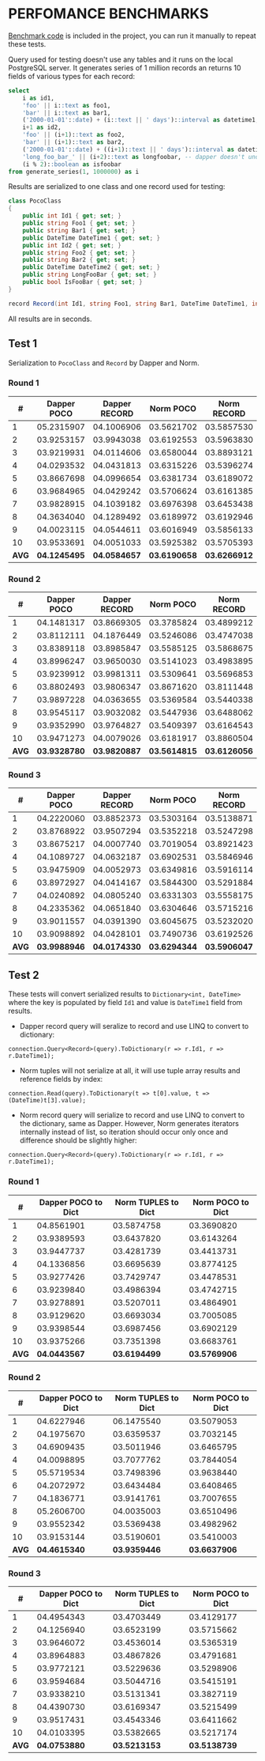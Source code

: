 # PERFOMANCE BENCHMARKS

[Benchmark code](https://github.com/vb-consulting/Norm.net/tree/master/BenchmarksConsole) is included in the project, you can run it manually to repeat these tests.

Query used for testing doesn't use any tables and it runs on the local PostgreSQL server. 
It generates series of 1 million records an returns 10 fields of various types for each record:

```sql
select 
    i as id1, 
    'foo' || i::text as foo1, 
    'bar' || i::text as bar1, 
    ('2000-01-01'::date) + (i::text || ' days')::interval as datetime1, 
    i+1 as id2, 
    'foo' || (i+1)::text as foo2, 
    'bar' || (i+1)::text as bar2, 
    ('2000-01-01'::date) + ((i+1)::text || ' days')::interval as datetime2,
    'long_foo_bar_' || (i+2)::text as longfoobar, -- dapper doesn't understands the snake case
    (i % 2)::boolean as isfoobar
from generate_series(1, 1000000) as i
```

Results are serialized to one class and one record used for testing:

```csharp
class PocoClass
{
    public int Id1 { get; set; }
    public string Foo1 { get; set; }
    public string Bar1 { get; set; }
    public DateTime DateTime1 { get; set; }
    public int Id2 { get; set; }
    public string Foo2 { get; set; }
    public string Bar2 { get; set; }
    public DateTime DateTime2 { get; set; }
    public string LongFooBar { get; set; }
    public bool IsFooBar { get; set; }
}

record Record(int Id1, string Foo1, string Bar1, DateTime DateTime1, int Id2, string Foo2, string Bar2, DateTime DateTime2, string LongFooBar, bool IsFooBar);
```

All results are in seconds.

## Test 1

Serialization to `PocoClass` and `Record` by Dapper and Norm.

### Round 1 

|#|Dapper POCO|Dapper RECORD|Norm POCO|Norm RECORD|
|-|-----------|-------------|---------|-----------|
|1|05.2315907|04.1006906|03.5621702|03.5857530|
|2|03.9253157|03.9943038|03.6192553|03.5963830|
|3|03.9219931|04.0114606|03.6580044|03.8893121|
|4|04.0293532|04.0431813|03.6315226|03.5396274|
|5|03.8667698|04.0996654|03.6381734|03.6189072|
|6|03.9684965|04.0429242|03.5706624|03.6161385|
|7|03.9828915|04.1039182|03.6976398|03.6453438|
|8|04.3634040|04.1289492|03.6189972|03.6192946|
|9|04.0023115|04.0544611|03.6016949|03.5856133|
|10|03.9533691|04.0051033|03.5925382|03.5705393|
|**AVG**|**04.1245495**|**04.0584657**|**03.6190658**|**03.6266912**|

### Round 2

|#|Dapper POCO|Dapper RECORD|Norm POCO|Norm RECORD|
|-|-----------|-------------|---------|-----------|
|1|04.1481317|03.8669305|03.3785824|03.4899212|
|2|03.8112111|04.1876449|03.5246086|03.4747038|
|3|03.8389118|03.8985847|03.5585125|03.5868675|
|4|03.8996247|03.9650030|03.5141023|03.4983895|
|5|03.9239912|03.9981311|03.5309641|03.5696853|
|6|03.8802493|03.9806347|03.8671620|03.8111448|
|7|03.9897228|04.0363655|03.5369584|03.5440338|
|8|03.9545117|03.9032082|03.5447936|03.6488062|
|9|03.9352990|03.9764827|03.5409397|03.6164543|
|10|03.9471273|04.0079026|03.6181917|03.8860504|
|**AVG**|**03.9328780**|**03.9820887**|**03.5614815**|**03.6126056**|

### Round 3

|#|Dapper POCO|Dapper RECORD|Norm POCO|Norm RECORD|
|-|-----------|-------------|---------|-----------|
|1|04.2220060|03.8852373|03.5303164|03.5138871|
|2|03.8768922|03.9507294|03.5352218|03.5247298|
|3|03.8675217|04.0007740|03.7019054|03.8921423|
|4|04.1089727|04.0632187|03.6902531|03.5846946|
|5|03.9475909|04.0052973|03.6349816|03.5916114|
|6|03.8972927|04.0414167|03.5844300|03.5291884|
|7|04.0240892|04.0805240|03.6331303|03.5558175|
|8|04.2335362|04.0651840|03.6304646|03.5715216|
|9|03.9011557|04.0391390|03.6045675|03.5232020|
|10|03.9098892|04.0428101|03.7490736|03.6192526|
|**AVG**|**03.9988946**|**04.0174330**|**03.6294344**|**03.5906047**|

## Test 2

These tests will convert serialized results to `Dictionary<int, DateTime>`
where the key is populated by field `Id1` and value is `DateTime1` field from results.

- Dapper record query will seralize to record and use LINQ to convert to dictionary:

```cshap
connection.Query<Record>(query).ToDictionary(r => r.Id1, r => r.DateTime1);
```

- Norm tuples will not serialize at all, it will use tuple array results and reference fields by index:

```cshap
connection.Read(query).ToDictionary(t => t[0].value, t => (DateTime)t[3].value);
```

- Norm record query will serialize to record and use LINQ to convert to the dictionary, same as Dapper. 
However, Norm generates iterators internally instead of list, so iteration should occur only once and difference should be slightly higher:

```cshap
connection.Query<Record>(query).ToDictionary(r => r.Id1, r => r.DateTime1);
```

### Round 1 

|#|Dapper POCO to Dict|Norm TUPLES to Dict|Norm POCO to Dict|
|-|-------------------|-------------------|-----------------|
|1|04.8561901|03.5874758|03.3690820|
|2|03.9389593|03.6437820|03.6143264|
|3|03.9447737|03.4281739|03.4413731|
|4|04.1336856|03.6695639|03.8774125|
|5|03.9277426|03.7429747|03.4478531|
|6|03.9239840|03.4986394|03.4742715|
|7|03.9278891|03.5207011|03.4864901|
|8|03.9129620|03.6693034|03.7005085|
|9|03.9398544|03.6987456|03.6902129|
|10|03.9375266|03.7351398|03.6683761|
|**AVG**|**04.0443567**|**03.6194499**|**03.5769906**|

### Round 2

|#|Dapper POCO to Dict|Norm TUPLES to Dict|Norm POCO to Dict|
|-|-------------------|-------------------|-----------------|
|1|04.6227946|06.1475540|03.5079053|
|2|04.1975670|03.6359537|03.7032145|
|3|04.6909435|03.5011946|03.6465795|
|4|04.0098895|03.7077762|03.7844054|
|5|05.5719534|03.7498396|03.9638440|
|6|04.2072972|03.6434484|03.6408465|
|7|04.1836771|03.9141761|03.7007655|
|8|05.2606700|04.0035003|03.6510496|
|9|03.9552342|03.5369438|03.4982962|
|10|03.9153144|03.5190601|03.5410003|
|**AVG**|**04.4615340**|**03.9359446**|**03.6637906**|

### Round 3

|#|Dapper POCO to Dict|Norm TUPLES to Dict|Norm POCO to Dict|
|-|-------------------|-------------------|-----------------|
|1|04.4954343|03.4703449|03.4129177|
|2|04.1256940|03.6523199|03.5715662|
|3|03.9646072|03.4536014|03.5365319|
|4|03.8964883|03.4867826|03.4791681|
|5|03.9772121|03.5229636|03.5298906|
|6|03.9594684|03.5044716|03.5415191|
|7|03.9338210|03.5131341|03.3827119|
|8|04.4390730|03.6169347|03.5215499|
|9|03.9517431|03.4543346|03.6411662|
|10|04.0103395|03.5382665|03.5217174|
|**AVG**|**04.0753880**|**03.5213153**|**03.5138739**|
